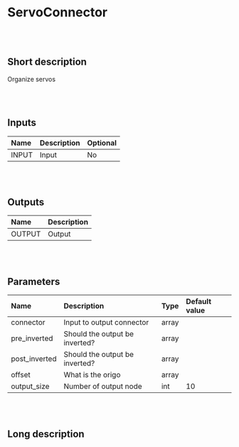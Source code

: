 # ServoConnector


<br><br>
## Short description

Organize servos

<br><br>

## Inputs

|Name|Description|Optional|
|:----|:-----------|:-------|
|INPUT|Input|No|

<br><br>

## Outputs

|Name|Description|
|:----|:-----------|
|OUTPUT|Output|

<br><br>

## Parameters

|Name|Description|Type|Default value|
|:----|:-----------|:----|:-------------|
|connector|Input to output connector|array||
|pre_inverted|Should the output be inverted?|array||
|post_inverted|Should the output be inverted?|array||
|offset|What is the origo|array||
|output_size|Number of output node|int|10|

<br><br>
## Long description
